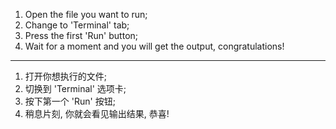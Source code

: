1. Open the file you want to run;
2. Change to 'Terminal' tab;
3. Press the first 'Run' button;
4. Wait for a moment and you will get the output, congratulations!

---

1. 打开你想执行的文件;
2. 切换到 'Terminal' 选项卡;
3. 按下第一个 'Run' 按钮;
4. 稍息片刻, 你就会看见输出结果, 恭喜!